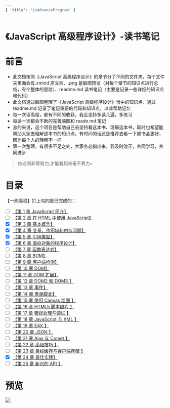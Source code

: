 ```yaml
---
{ 'title': 'jsAdvanceProgram' }
---
```


# 《JavaScript 高级程序设计》-读书笔记

# 前言

- 此文档按照《JavaScript 高级程序设计》的章节分了不同的文件夹，每个文件夹里面会有.xmind 原文档、.png 是脑图预览（对每个章节的知识点进行总结，有个整体的思路）、readme.md 读书笔记（主要是记录一些详细的知识点和代码）
- 此文档通过脑图整理了《JavaScript 高级程序设计》当中的知识点，通过 readme.md 记录了笔记重要的代码和知识点，以此帮助记忆
- 每一次读高程，都有不同的收获，我会坚持多读几遍，多练习
- 每读一次都会不断的完善脑图和 reade.md 笔记
- 总的来说，这个项目是帮助自己去坚持看这本书、理解这本书，同时也希望能帮助大家去理解这本书的知识点，有时间的话还是推荐去看一下原书会更好，因为每个人的理解不一样
- 第一次整理，有很多不足之处，大家务必指出来，我及时改正，共同学习，共同进步

> 你必须非常努力,才能看起来毫不费力~

# 目录

【一刷高程】打上勾的是已完成的：

- [ ] [【第 1 章 JavaScript 简介】]()
- [ ] [【第 2 章 在 HTML 中使用 JavaScript】]()
- [x] [【第 3 章 基本概念】](https://github.com/luohong123/js-advance-program/tree/master/%E7%AC%AC%203%20%E7%AB%A0%20%E5%9F%BA%E6%9C%AC%E6%A6%82%E5%BF%B5)
- [x] [【第 4 章 变量、作用域和内存问题】](https://github.com/luohong123/js-advance-program/blob/master/%E7%AC%AC%204%20%E7%AB%A0%20%E5%8F%98%E9%87%8F%E3%80%81%E4%BD%9C%E7%94%A8%E5%9F%9F%E5%92%8C%E5%86%85%E5%AD%98%E9%97%AE%E9%A2%98/readme.md)
- [x] [【第 5 章 引用类型】](https://github.com/luohong123/js-advance-program/tree/master/%E7%AC%AC%205%20%E7%AB%A0%20%E5%BC%95%E7%94%A8%E7%B1%BB%E5%9E%8B)
- [x] [【第 6 章 面向对象的程序设计】](https://github.com/luohong123/js-advance-program/tree/master/%E7%AC%AC%206%20%E7%AB%A0%20%E9%9D%A2%E5%90%91%E5%AF%B9%E8%B1%A1%E7%9A%84%E7%A8%8B%E5%BA%8F%E8%AE%BE%E8%AE%A1)
- [ ] [【第 7 章 函数表达式】]()
- [ ] [【第 8 章 BOM】]()
- [ ] [【第 9 章 客户端检测】]()
- [ ] [【第 10 章 DOM】]()
- [ ] [【第 11 章 DOM 扩展】]()
- [ ] [【第 12 章 DOM2 和 DOM3 】]()
- [ ] [【第 13 章 事件】]()
- [ ] [【第 14 章 表单脚本】]()
- [ ] [【第 15 章 使用 Canvas 绘图 】]()
- [ ] [【第 16 章 HTML5 脚本编程 】]()
- [ ] [【第 17 章 错误处理与调试 】]()
- [ ] [【第 18 章 JavaScript 与 XML 】]()
- [ ] [【第 19 章 E4X 】]()
- [ ] [【第 20 章 JSON 】]()
- [ ] [【第 21 章 Ajax 与 Comet 】]()
- [ ] [【第 22 章 高级技巧 】]()
- [ ] [【第 23 章 离线缓存与客户端存储 】]()
- [x] [【第 24 章 最佳实践】](https://github.com/luohong123/js-advance-program/tree/master/%E7%AC%AC%2024%20%E7%AB%A0%20%E6%9C%80%E4%BD%B3%E5%AE%9E%E8%B7%B5)
- [ ] [【第 25 章 新兴的 API 】]()

# 预览

<img src="https://github.com/luohong123/js-advance-program/blob/master/%E7%AC%AC%2024%20%E7%AB%A0%20%E6%9C%80%E4%BD%B3%E5%AE%9E%E8%B7%B5/%E7%AC%AC%2024%20%E7%AB%A0%20%E6%9C%80%E4%BD%B3%E5%AE%9E%E8%B7%B5.png"  />
